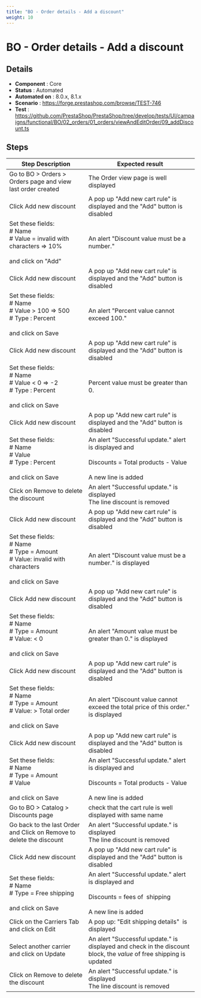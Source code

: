 ```yaml
---
title: "BO - Order details - Add a discount"
weight: 10
---
```


# BO - Order details - Add a discount
## Details
* **Component** : Core
* **Status** : Automated
* **Automated on** : 8.0.x, 8.1.x
* **Scenario** : https://forge.prestashop.com/browse/TEST-746
* **Test** : https://github.com/PrestaShop/PrestaShop/tree/develop/tests/UI/campaigns/functional/BO/02_orders/01_orders/viewAndEditOrder/09_addDiscount.ts

## Steps
| Step Description | Expected result |
| ----- | ----- |
| Go to BO > Orders > Orders page and view last order created | The Order view page is well displayed |
| Click Add new discount | A pop up "Add new cart rule" is displayed and the "Add" button is disabled |
| Set these fields:<br> # Name<br> # Value = invalid with characters => 10%<br><br>and click on "Add" | An alert "Discount value must be a number." |
| Click Add new discount | A pop up "Add new cart rule" is displayed and the "Add" button is disabled |
| Set these fields:<br> # Name<br> # Value > 100 => 500<br> # Type : Percent<br><br>and click on Save | An alert "Percent value cannot exceed 100." |
| Click Add new discount | A pop up "Add new cart rule" is displayed and the "Add" button is disabled |
| Set these fields:<br> # Name<br> # Value < 0 => -2<br> # Type : Percent<br><br>and click on Save | Percent value must be greater than 0. |
| Click Add new discount | A pop up "Add new cart rule" is displayed and the "Add" button is disabled |
| Set these fields:<br> # Name<br> # Value<br> # Type : Percent<br><br>and click on Save | An alert "Successful update." alert is displayed and<br><br>Discounts = Total products - Value<br><br>A new line is added |
| Click on Remove to delete the discount | An alert "Successful update." is displayed<br>The line discount is removed |
| Click Add new discount | A pop up "Add new cart rule" is displayed and the "Add" button is disabled |
| Set these fields:<br> # Name<br> # Type = Amount<br> # Value: invalid with characters<br><br>and click on Save | An alert "Discount value must be a number." is displayed |
| Click Add new discount | A pop up "Add new cart rule" is displayed and the "Add" button is disabled |
| Set these fields:<br> # Name<br> # Type = Amount<br> # Value: < 0<br><br>and click on Save | An alert "Amount value must be greater than 0." is displayed |
| Click Add new discount | A pop up "Add new cart rule" is displayed and the "Add" button is disabled |
| Set these fields:<br> # Name<br> # Type = Amount<br> # Value: > Total order<br><br>and click on Save | An alert "Discount value cannot exceed the total price of this order." is displayed |
| Click Add new discount | A pop up "Add new cart rule" is displayed and the "Add" button is disabled |
| Set these fields:<br> # Name<br> # Type = Amount<br> # Value<br><br>and click on Save | An alert "Successful update." alert is displayed and<br><br>Discounts = Total products - Value<br><br>A new line is added |
| Go to BO > Catalog > Discounts page | check that the cart rule is well displayed with same name |
| Go back to the last Order and Click on Remove to delete the discount | An alert "Successful update." is displayed<br>The line discount is removed |
| Click Add new discount | A pop up "Add new cart rule" is displayed and the "Add" button is disabled |
| Set these fields:<br> # Name<br> # Type = Free shipping<br><br>and click on Save | An alert "Successful update." alert is displayed and<br><br>Discounts = fees of  shipping<br><br>A new line is added |
| Click on the Carriers Tab and click on Edit | A pop up: "Edit shipping details"  is displayed |
| Select another carrier and click on Update | An alert "Successful update." is displayed and check in the discount block, the *value* of free shipping is updated |
| Click on Remove to delete the discount | An alert "Successful update." is displayed<br>The line discount is removed |
